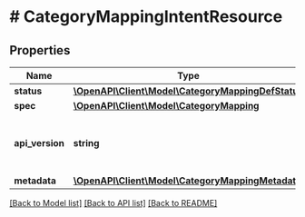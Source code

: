 # # CategoryMappingIntentResource

## Properties

Name | Type | Description | Notes
------------ | ------------- | ------------- | -------------
**status** | [**\OpenAPI\Client\Model\CategoryMappingDefStatus**](CategoryMappingDefStatus.md) |  | [optional]
**spec** | [**\OpenAPI\Client\Model\CategoryMapping**](CategoryMapping.md) |  | [optional]
**api_version** | **string** | API Version of the Nutanix v3 API framework. | [optional] [default to '3.1.0']
**metadata** | [**\OpenAPI\Client\Model\CategoryMappingMetadata**](CategoryMappingMetadata.md) |  |

[[Back to Model list]](../../README.md#models) [[Back to API list]](../../README.md#endpoints) [[Back to README]](../../README.md)
